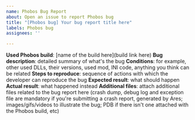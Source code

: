 ```yaml
---
name: Phobos Bug Report
about: Open an issue to report Phobos bug
title: "[Phobos bug] Your bug report title here"
labels: Phobos bug
assignees: ''

---
```


**Used Phobos build**: [name of the build here](build link here)
**Bug description**: detailed summary of what's the bug
**Conditions**: for example, other used DLLs, their versions, used mod, INI code, anything you think can be related
**Steps to reproduce**: sequence of actions with which the developer can reproduce the bug
**Expected result**: what should happen
**Actual result**: what happened instead
**Additional files**: attach additional files related to the bug report here (crash dump, debug log and exception file are mandatory if you're submitting a crash report, generated by Ares; images/gifs/videos to illustrate the bug; PDB if there isn't one attached with the Phobos build, etc)
